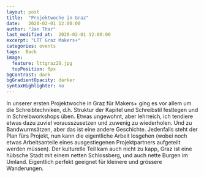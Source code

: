 ```yaml
---
layout: post
title:  "Projektwoche in Graz"
date:   2020-02-01 12:00:00
author: "Jan Thar"
last_modified_at:  2020-02-01 12:00:00
excerpt: "LTT Graz Makers+"
categories: events
tags:  Back
image:
  feature: lttgraz20.jpg
  topPosition: 0px
bgContrast: dark
bgGradientOpacity: darker
syntaxHighlighter: no
---
```


In unserer ersten Projektwoche in Graz für Makers+ ging es vor allem um die Schreibtechniken, d.h. Struktur der Kapitel und Schreibstil festlegen und in Schreibworkshops üben.
Etwas ungewohnt, aber lehrreich, ich tendiere etwas dazu zuviel vorausszusetzen und zuwenig zu wiederholen.
Und zu Bandwurmsätzen, aber das ist eine andere Geschichte.
Jedenfalls steht der Plan fürs Projekt, nun kann die eigentliche Arbeit losgehen (wobei noch etwas Arbeitsanteile eines ausgestiegenen Projektpartners aufgeteilt werden müssen).
Der kulturelle Teil kam auch nicht zu kapp, Graz ist eine hübsche Stadt mit einem netten Schlossberg, und auch nette Burgen im Umland. 
Eigentlich perfekt geeignet für kleinere und grössere Wanderungen.

